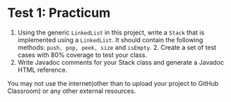 # Test 1: Practicum

1. Using the generic `LinkedList` in this project, write a `Stack` that is implemented using a `LinkedList`. It should contain the following methods: `push, pop, peek, size` and `isEmpty`. 2. Create a set of test cases with 80% coverage to test your class.
3. Write Javadoc comments for your Stack class and generate a Javadoc HTML reference. 

 You may not use the internet(other than to upload your project to GitHub Classroom) or any other external resources. 
